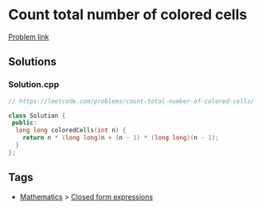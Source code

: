 # Count total number of colored cells

[Problem link](https://leetcode.com/problems/count-total-number-of-colored-cells/)

## Solutions


### Solution.cpp
```cpp
// https://leetcode.com/problems/count-total-number-of-colored-cells/

class Solution {
 public:
  long long coloredCells(int n) {
    return n * (long long)n + (n - 1) * (long long)(n - 1);
  }
};
```
## Tags

* [Mathematics](/Collections/mathematics.md#mathematics) > [Closed form expressions](/Collections/mathematics.md#closed-form-expressions)
